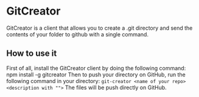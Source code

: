 # GitCreator
GitCreator is a client that allows you to create a .git directory and send the contents of your folder to github with a single command.

## How to use it
First of all, install the GitCreator client by doing the following command: npm install -g gitcreator
Then to push your directory on GitHub, run the following command in your directory: ```git-creator <name of your repo> <description with "">```
The files will be push directly on GitHub.


